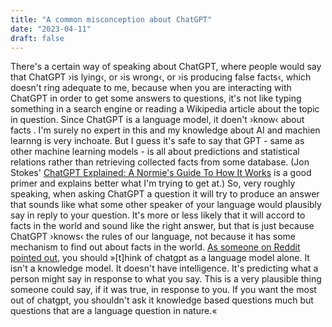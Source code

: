 ```yaml
---
title: "A common misconception about ChatGPT"
date: "2023-04-11"
draft: false
---
```


There's a certain way of speaking about ChatGPT, where people would say that ChatGPT ›is lying‹, or ›is wrong‹, or ›is producing false facts‹, which doesn't ring adequate to me, because when you are interacting with ChatGPT in order to get some answers to questions, it's not like typing something in a search engine or reading a Wikipedia article about the topic in question. Since ChatGPT is a language model, it doen't ›know‹ about facts . I'm surely no expert in this and my knowledge about AI and machien learnng is very inchoate. But I guess it's safe to say that GPT - same as other machine learning models - is all about predictions and statistical relations rather than retrieving collected facts from some database. (Jon Stokes' [ChatGPT Explained: A Normie's Guide To How It Works](https://www.jonstokes.com/p/chatgpt-explained-a-guide-for-normies) is a good primer and explains better what I'm trying to get at.) So, very roughly speaking, when asking ChatGPT a question it will try to produce an answer that sounds like what some other speaker of your language would plausibly say in reply to your question. It's more or less likely that it will accord to facts in the world and sound like the right answer, but that is just because ChatGPT ›knows‹ the rules of our language, not because it has some mechanism to find out about facts in the world. [As someone on Reddit pointed out](https://www.reddit.com/r/webdev/comments/12hj1h6/chatgpt_is_a_sneaky_lying_bastard_and_no_it_wont/), you should »[t]hink of chatgpt as a language model alone. It isn't a knowledge model. It doesn't have intelligence. It's predicting what a person might say in response to what you say. This is a very plausible thing someone could say, if it was true, in response to you. If you want the most out of chatgpt, you shouldn't ask it knowledge based questions much but questions that are a language question in nature.«

<!-- »Now the Web at large is full of slop generated by large language models, written by no one to communicate nothing.« ([1](https://github.com/rspeer/wordfreq/blob/master/SUNSET.md)) -->
